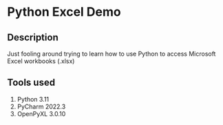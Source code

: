 # Python Excel Demo
## Description
Just fooling around trying to learn how to use Python to access Microsoft Excel workbooks (.xlsx)
## Tools used
1.  Python 3.11
1.  PyCharm 2022.3
1.  OpenPyXL 3.0.10 
